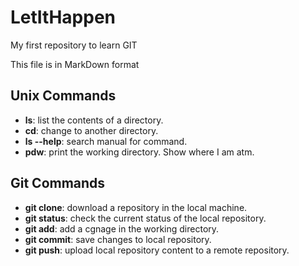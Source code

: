# LetItHappen

My first repository to learn GIT

This file is in MarkDown format

## Unix Commands
- **ls**: list the contents of a directory.
- **cd**: change to another directory.
- **ls --help**: search manual for command.
- **pdw**: print the working directory. Show where I am atm.

## Git Commands
- **git clone**: download a repository in the local machine.
- **git status**: check the current status of the local repository.
- **git add**: add a cgnage in the working directory.
- **git commit**: save changes to local repository.
- **git push**: upload local repository content to a remote repository.
